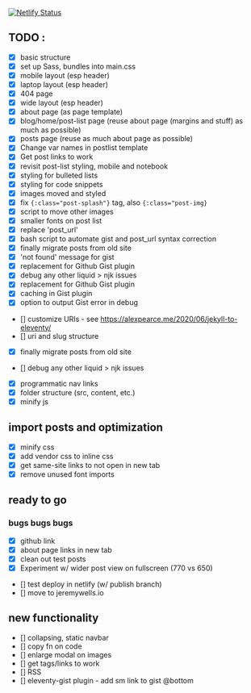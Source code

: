 [![Netlify Status](https://api.netlify.com/api/v1/badges/023cfd7e-5ee3-40d9-83ee-7726fc73fd2f/deploy-status)](https://app.netlify.com/sites/jeremywellsio/deploys)

## TODO : 
- [x] basic structure
- [x] set up Sass, bundles into main.css
- [x] mobile layout (esp header)
- [x] laptop layout (esp header)
- [x] 404 page
- [x] wide layout (esp header)
- [x] about page (as page template)
- [x] blog/home/post-list page (reuse about page (margins and stuff) as much as possible)
- [x] posts page (reuse as much about page as possible)
- [x] Change var names in postlist template
- [x] Get post links to work
- [x] revisit post-list styling, mobile and notebook
- [x] styling for bulleted lists
- [x] styling for code snippets
- [x] images moved and styled
- [x] fix `{:class="post-splash"}` tag, also `{:class="post-img}`
- [x] script to move other images
- [x] smaller fonts on post list
- [x] replace 'post_url'
- [x] bash script to automate gist and post_url syntax correction
- [x] finally migrate posts from old site
- [x] 'not found' message for gist
- [x] replacement for Github Gist plugin
- [x] debug any other liquid > njk issues
- [x] replacement for Github Gist plugin
- [x] caching in Gist plugin
- [x] option to output Gist error in debug
- [] customize URIs - see https://alexpearce.me/2020/06/jekyll-to-eleventy/
- [] uri and slug structure
- [x] finally migrate posts from old site
- [] debug any other liquid > njk issues
- [x] programmatic nav links
- [x] folder structure (src, content, etc.)
- [x] minify js

## import posts and optimization
- [x] minify css
- [x] add vendor css to inline css
- [x] get same-site links to not open in new tab
- [x] remove unused font imports

## ready to go

### bugs bugs bugs
- [x] github link
- [x] about page links in new tab
- [x] clean out test posts
- [x] Experiment w/ wider post view on fullscreen (770 vs 650)

- [] test deploy in netlify (w/ publish branch)
- [] move to jeremywells.io


## new functionality
- [] collapsing, static navbar
- [] copy fn on code
- [] enlarge modal on images
- [] get tags/links to work
- [] RSS
- [] eleventy-gist plugin - add sm link to gist @bottom
